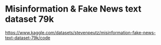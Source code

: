 # Misinformation & Fake News text dataset 79k

https://www.kaggle.com/datasets/stevenpeutz/misinformation-fake-news-text-dataset-79k/code

